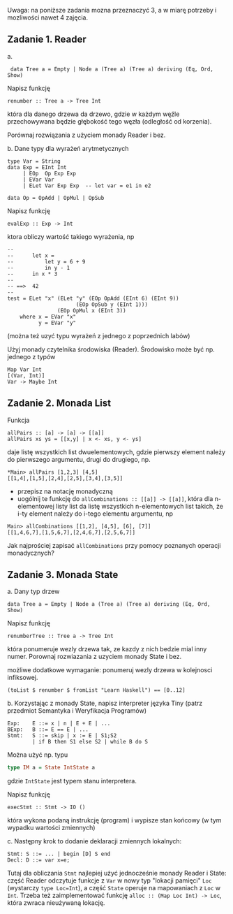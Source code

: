 Uwaga: na poniższe zadania mozna przeznaczyć 3, a w miarę potrzeby i
mozliwości nawet 4 zajęcia.

## Zadanie 1. Reader

a.

~~~~
 data Tree a = Empty | Node a (Tree a) (Tree a) deriving (Eq, Ord, Show)
~~~~

Napisz funkcję

    renumber :: Tree a -> Tree Int

która dla danego drzewa da drzewo, gdzie w każdym węźle przechowywana będzie głębokość tego węzła (odległość od korzenia).

Porównaj rozwiązania z użyciem monady Reader i bez.

b. Dane typy dla wyrażeń arytmetycznych

    type Var = String
    data Exp = EInt Int
         | EOp  Op Exp Exp
         | EVar Var
         | ELet Var Exp Exp  -- let var = e1 in e2

    data Op = OpAdd | OpMul | OpSub

Napisz funkcję 

    evalExp :: Exp -> Int

ktora obliczy wartość takiego wyrażenia, np

~~~
--
--      let x =
--          let y = 6 + 9
--          in y - 1
--      in x * 3
-- 
-- ==>  42
--
test = ELet "x" (ELet "y" (EOp OpAdd (EInt 6) (EInt 9))
                      (EOp OpSub y (EInt 1)))
                (EOp OpMul x (EInt 3))
    where x = EVar "x"
          y = EVar "y"

~~~

(można też uzyć typu wyrażeń z jednego z poprzednich labów)

Użyj monady czytelnika środowiska (Reader). Środowisko może być
np. jednego z typów

```
Map Var Int
[(Var, Int)]
Var -> Maybe Int
```

## Zadanie 2. Monada List

Funkcja

    allPairs :: [a] -> [a] -> [[a]]
    allPairs xs ys = [[x,y] | x <- xs, y <- ys]

daje listę wszystkich list dwuelementowych, gdzie pierwszy element
należy do pierwszego argumentu, drugi do drugiego, np.

~~~~
*Main> allPairs [1,2,3] [4,5]
[[1,4],[1,5],[2,4],[2,5],[3,4],[3,5]]
~~~~

 - przepisz na notację monadyczną
 - uogólnij te funkcję do `allCombinations :: [[a]] -> [[a]]`, która dla n-elementowej listy list da listę wszystkich n-elementowych list takich, że i-ty element należy do i-tego elementu argumentu, np

~~~~
Main> allCombinations [[1,2], [4,5], [6], [7]]  
[[1,4,6,7],[1,5,6,7],[2,4,6,7],[2,5,6,7]]
~~~~

Jak najprościej zapisać `allCombinations` przy pomocy poznanych operacji monadycznych?

## Zadanie 3. Monada State

a. Dany typ drzew

    data Tree a = Empty | Node a (Tree a) (Tree a) deriving (Eq, Ord, Show)

Napisz funkcję

    renumberTree :: Tree a -> Tree Int

która ponumeruje wezly drzewa tak, ze kazdy z nich bedzie mial inny numer.
Porownaj rozwiazania z uzyciem monady State i bez.

możliwe dodatkowe wymaganie: ponumeruj wezly drzewa w kolejnosci infiksowej.

~~~~
(toList $ renumber $ fromList "Learn Haskell") == [0..12]
~~~~

b. Korzystając z monady State, napisz interpreter języka Tiny
(patrz przedmiot Semantyka i Weryfikacja Programów)

~~~
Exp:    E ::= x | n | E + E | ...
BExp:   B ::= E == E | ...
Stmt:   S ::= skip | x := E | S1;S2
        | if B then S1 else S2 | while B do S
~~~

Można użyć np. typu

``` haskell
type IM a = State IntState a
```

gdzie `IntState` jest typem stanu interpretera.

Napisz funkcję

~~~
execStmt :: Stmt -> IO ()
~~~

która wykona podaną instrukcję (program) i wypisze stan końcowy (w tym
wypadku wartości zmiennych)

c. Następny krok to dodanie deklaracji zmiennych lokalnych:

~~~
Stmt: S ::= ... | begin [D] S end
Decl: D ::= var x=e;
~~~

Tutaj dla obliczania `Stmt` najlepiej użyć jednocześnie monady Reader i State:
część Reader odczytuje funkcje z `Var` w nowy typ "lokacji pamięci" `Loc`
(wystarczy `type Loc=Int`), a część `State` operuje na mapowaniach
z `Loc` w `Int`. Trzeba też zaimplementować funkcję
`alloc :: (Map Loc Int) -> Loc`, która zwraca nieużywaną lokację.

